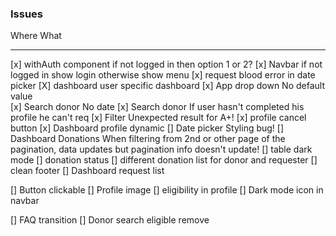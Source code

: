 ### Issues

Where                                   What
-----                                   ----
[x] withAuth component                if not logged in then option 1 or 2?
[x] Navbar                            if not logged in show login otherwise show menu
[x] request blood                     error in date picker
[X] dashboard                         user specific dashboard
[x] App drop down                     No default value  
[x] Search donor                      No date
[x] Search donor                      If user hasn't completed his profile he can't req
[x] Filter                            Unexpected result for A+!
[x] profile cancel button
[x] Dashboard profile dynamic
[] Date picker                        Styling bug!
[] Dashboard Donations                When filtering from 2nd or other page of the pagination, 
                                      data updates but pagination info doesn't update!
[] table dark mode
[] donation status
[] different donation list for donor and requester
[] clean footer
[] Dashboard request list

[] Button clickable
[] Profile image
[] eligibility in profile
[] Dark mode icon in navbar

[] FAQ transition
[] Donor search eligible remove